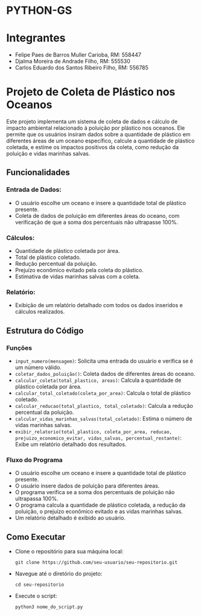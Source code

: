 # PYTHON-GS

# Integrantes
- Felipe Paes de Barros Muller Carioba, RM: 558447
- Djalma Moreira de Andrade Filho, RM: 555530
- Carlos Eduardo dos Santos Ribeiro Filho, RM: 556785


# Projeto de Coleta de Plástico nos Oceanos

Este projeto implementa um sistema de coleta de dados e cálculo de impacto ambiental relacionado à poluição por plástico nos oceanos. Ele permite que os usuários insiram dados sobre a quantidade de plástico em diferentes áreas de um oceano específico, calcule a quantidade de plástico coletada, e estime os impactos positivos da coleta, como redução da poluição e vidas marinhas salvas.

## Funcionalidades

### Entrada de Dados:

- O usuário escolhe um oceano e insere a quantidade total de plástico presente.
- Coleta de dados de poluição em diferentes áreas do oceano, com verificação de que a soma dos percentuais não ultrapasse 100%.

### Cálculos:

- Quantidade de plástico coletada por área.
- Total de plástico coletado.
- Redução percentual da poluição.
- Prejuízo econômico evitado pela coleta do plástico.
- Estimativa de vidas marinhas salvas com a coleta.

### Relatório:

- Exibição de um relatório detalhado com todos os dados inseridos e cálculos realizados.

## Estrutura do Código

### Funções

- `input_numero(mensagem)`: Solicita uma entrada do usuário e verifica se é um número válido.
- `coletar_dados_poluição()`: Coleta dados de diferentes áreas do oceano.
- `calcular_coleta(total_plastico, areas)`: Calcula a quantidade de plástico coletada por área.
- `calcular_total_coletado(coleta_por_area)`: Calcula o total de plástico coletado.
- `calcular_reducao(total_plastico, total_coletado)`: Calcula a redução percentual da poluição.
- `calcular_vidas_marinhas_salvas(total_coletado)`: Estima o número de vidas marinhas salvas.
- `exibir_relatorio(total_plastico, coleta_por_area, reducao, prejuizo_economico_evitar, vidas_salvas, percentual_restante)`: Exibe um relatório detalhado dos resultados.

### Fluxo do Programa

- O usuário escolhe um oceano e insere a quantidade total de plástico presente.
- O usuário insere dados de poluição para diferentes áreas.
- O programa verifica se a soma dos percentuais de poluição não ultrapassa 100%.
- O programa calcula a quantidade de plástico coletada, a redução da poluição, o prejuízo econômico evitado e as vidas marinhas salvas.
- Um relatório detalhado é exibido ao usuário.

## Como Executar

- Clone o repositório para sua máquina local:
  ```
  git clone https://github.com/seu-usuario/seu-repositorio.git
  ```
- Navegue até o diretório do projeto:
  ```
  cd seu-repositorio
  ```
- Execute o script:
  ```
  python3 nome_do_script.py
  ```

